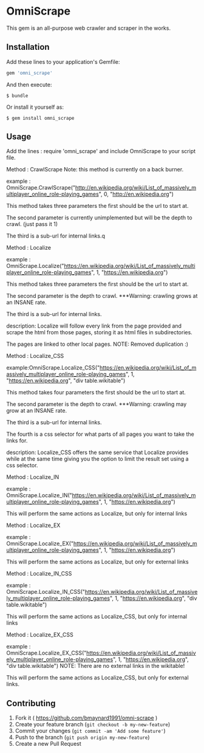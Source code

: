 # OmniScrape

This gem is an all-purpose web crawler and scraper in the works.  

## Installation

Add these lines to your application's Gemfile:

```ruby
gem 'omni_scrape'
```

And then execute:

    $ bundle

Or install it yourself as:

    $ gem install omni_scrape

## Usage
Add the lines :   require 'omni_scrape' and include OmniScrape to your script file.

Method : CrawlScrape  Note: this method is currently on a back burner. 

example : OmniScrape.CrawlScrape("http://en.wikipedia.org/wiki/List_of_massively_multiplayer_online_role-playing_games", 0, "http://en.wikipedia.org")

This method takes three parameters the first should be the url to start at.  

The second parameter is currently unimplemented but will be the depth to crawl. (just pass it 1) 

The third is a sub-url for internal links.q

Method : Localize

example : OmniScrape.Localize("https://en.wikipedia.org/wiki/List_of_massively_multiplayer_online_role-playing_games", 1, "https://en.wikipedia.org")

This method takes three parameters the first should be the url to start at.  

The second parameter is the depth to crawl.  ***Warning: crawling grows at an INSANE rate.  

The third is a sub-url for internal links.

description: Localize will follow every link from the page provided and scrape the html from those pages, storing it as html files in subdirectories. 

The pages are linked to other local pages.  NOTE: Removed duplication :) 

Method : Localize_CSS

example:OmniScrape.Localize_CSS("https://en.wikipedia.org/wiki/List_of_massively_multiplayer_online_role-playing_games", 1, "https://en.wikipedia.org", "div table.wikitable")

This method takes four parameters the first should be the url to start at.  

The second parameter is the depth to crawl.  ***Warning: crawling may grow at an INSANE rate.  

The third is a sub-url for internal links.

The fourth is a css selector for what parts of all pages you want to take the links for.

description:  Localize_CSS offers the same service that Localize provides while at the same time giving you the option to limit the result set using a css selector.

Method : Localize_IN

example : OmniScrape.Localize_IN("https://en.wikipedia.org/wiki/List_of_massively_multiplayer_online_role-playing_games", 1, "https://en.wikipedia.org")

This will perform the same actions as Localize, but only for internal links

Method : Localize_EX

example : OmniScrape.Localize_EX("https://en.wikipedia.org/wiki/List_of_massively_multiplayer_online_role-playing_games", 1, "https://en.wikipedia.org")

This will perform the same actions as Localize, but only for external links

Method : Localize_IN_CSS

example : OmniScrape.Localize_IN_CSS("https://en.wikipedia.org/wiki/List_of_massively_multiplayer_online_role-playing_games", 1, "https://en.wikipedia.org", "div table.wikitable")

This will perform the same actions as Localize_CSS, but only for internal links

Method : Localize_EX_CSS

example : OmniScrape.Localize_EX_CSS("https://en.wikipedia.org/wiki/List_of_massively_multiplayer_online_role-playing_games", 1, "https://en.wikipedia.org", "div table.wikitable")  NOTE: There are no external links in the wikitable! 

This will perform the same actions as Localize_CSS, but only for external links. 

## Contributing

1. Fork it ( https://github.com/bmaynard1991/omni-scrape )
2. Create your feature branch (`git checkout -b my-new-feature`)
3. Commit your changes (`git commit -am 'Add some feature'`)
4. Push to the branch (`git push origin my-new-feature`)
5. Create a new Pull Request
